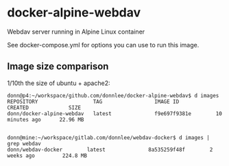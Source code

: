 # docker-alpine-webdav
Webdav server running in Alpine Linux container

See docker-compose.yml for options you can use to run this image.

## Image size comparison

1/10th the size of ubuntu + apache2:

```
donn@p4:~/workspace/github.com/donnlee/docker-alpine-webdav$ d images
REPOSITORY                  TAG                 IMAGE ID            CREATED             SIZE
donn/docker-alpine-webdav   latest              f9e697f9381e        10 minutes ago      22.96 MB


donn@mine:~/workspace/gitlab.com/donnlee/webdav-docker$ d images | grep webdav
donn/webdav-docker        latest              8a535259f48f        2 weeks ago         224.8 MB
```
